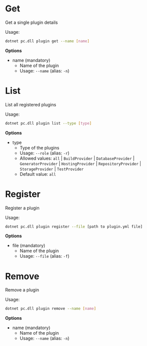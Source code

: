 # Get
Get a single plugin details

Usage: 
```sh
dotnet pc.dll plugin get --name [name]
```

**Options**
* name (mandatory)
    * Name of the plugin
    * Usage: `--name` (alias: `-n`)

# List
List all registered plugins

Usage: 
```sh
dotnet pc.dll plugin list --type [type]
```

**Options**
* type
    * Type of the plugins
    * Usage: `--role` (alias: `-r`)
    * Allowed values: `all` | `BuildProvider` | `DatabaseProvider` | `GeneratorProvider` | `HostingProvider` | `RepositoryProvider` | `StorageProvider` | `TestProvider`
    * Default value: `all`

# Register
Register a plugin

Usage: 
```sh
dotnet pc.dll plugin register --file [path to plugin.yml file]
``` 

**Options**
* file (mandatory)
    * Name of the plugin
    * Usage: `--file` (alias: `-f`)

# Remove
Remove a plugin

Usage: 
```sh
dotnet pc.dll plugin remove --name [name]
``` 

**Options**
* name (mandatory)
    * Name of the plugin
    * Usage: `--name` (alias: `-n`)